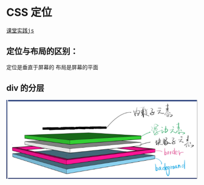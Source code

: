 # CSS 定位

<pre>
<a href="http://js.jirengu.com/meriv/1/edit?html,css,output"target="_blank">课堂实践js</a>
</pre>

## 定位与布局的区别：

定位是垂直于屏幕的
布局是屏幕的平面

## div 的分层

<img src="css定位.png" alt="">
